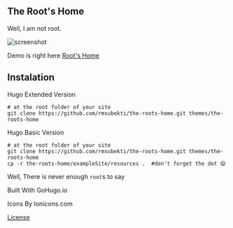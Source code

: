 The Root's Home
---
Well, I am not root.

![screenshot](https://github.com/rmsubekti/the-roots-home/raw/master/images/tn.png)


Demo is right here [Root's Home](https://rmsubekti.github.io/the-roots-home/)

Instalation
---

Hugo Extended Version 

```
# at the root folder of your site
git clone https://github.com/rmsubekti/the-roots-home.git themes/the-roots-home
```

Hugo Basic Version

```
# at the root folder of your site
git clone https://github.com/rmsubekti/the-roots-home.git themes/the-roots-home
cp -r the-roots-home/exampleSite/resources .  #don't forget the dot 😄
```

Well, There is never enough `root`s to say


Built With GoHugo.io

Icons By Ionicons.com



[License](https://raw.githubusercontent.com/rmsubekti/the-roots-home/master/LICENSE)